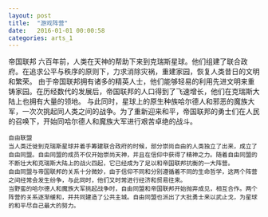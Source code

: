 ```yaml
---
layout: post
title:  "游戏阵营"
date:   2016-01-01 00:00:58
categories: arts_1
---
```


<div class="post-content">	
<p>
	帝国联邦
	六百年前，人类在天神的帮助下来到克瑞斯星球。他们组建了联合政府。在追求公平与秩序的原则下，力求消除灾祸，重建家园，恢复人类昔日的文明和繁荣。
	由于帝国联邦拥有诸多的精英人士，他们能够轻易的利用先进文明来重铸家园。在历经数代的发展后，帝国联邦的人口得到了飞速增长，他们在克瑞斯大陆上也拥有大量的领地。
	与此同时，星球上的原生种族哈尔德人和邪恶的魔族大军，一次次挑起同人类之间的战争。为了重新迎来和平，帝国联邦的勇士们在人民的召唤下，开始同哈尔德人和魔族大军进行艰苦卓绝的战斗。
 
 
	自由联盟
	当人类迁徙到克瑞斯星球并着手筹建联合政府的时候，部分崇尚自由的人类独立了出来，成立了自由同盟。自由同盟的成员不仅开始崇尚天神，并且在信仰中获得了精神之力。随着自由同盟的不断壮大和克瑞斯大陆上的战火四起，它已经成为了足以和帝国联邦抗衡的一大阵营。
	自由同盟与帝国联邦的关系十分微妙，由于信仰不同和分别遵循着不同的生命哲学，这两个阵营之间经常会发生纷争，与此同时，他们又时常进行经济和贸易往来。
	当野蛮的哈尔德人和魔族大军挑起战争时，自由同盟和帝国联邦开始抛弃成见，相互合作。两个阵营的关系逐渐缓和，并共同建造了公共主城。自由同盟也派出了大批勇士来以武止戈，为星球的和平尽自己最大的努力。

</p>
</div>